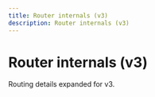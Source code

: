 ```yaml
---
title: Router internals (v3)
description: Router internals (v3)
---
```


# Router internals (v3)

Routing details expanded for v3.
